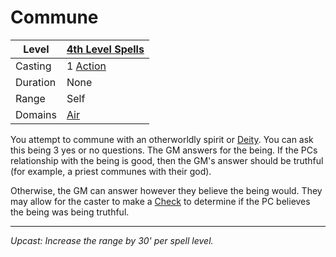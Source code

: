 # Commune

| Level    | [4th Level Spells](4th%20Level%20Spells.md)         |
| -------- | --------------------------------------------------- |
| Casting  | 1 [Action](../../../../Game%20Procedures/Action.md) |
| Duration | None                                                |
| Range    | Self                                                |
| Domains  | [Air](../../../Spell%20Domains/Air.md)              |

You attempt to commune with an otherworldly spirit or [Deity](../../../Deities/Deities.md). You can ask this being 3 yes or no questions. The GM answers for the being. If the PCs relationship with the being is good, then the GM's answer should be truthful (for example, a priest communes with their god). 

Otherwise, the GM can answer however they believe the being would. They may allow for the caster to make a [Check](../../../../Game%20Procedures/Check.md) to determine if the PC believes the being was being truthful. 

---
*Upcast: Increase the range by 30' per spell level.*
